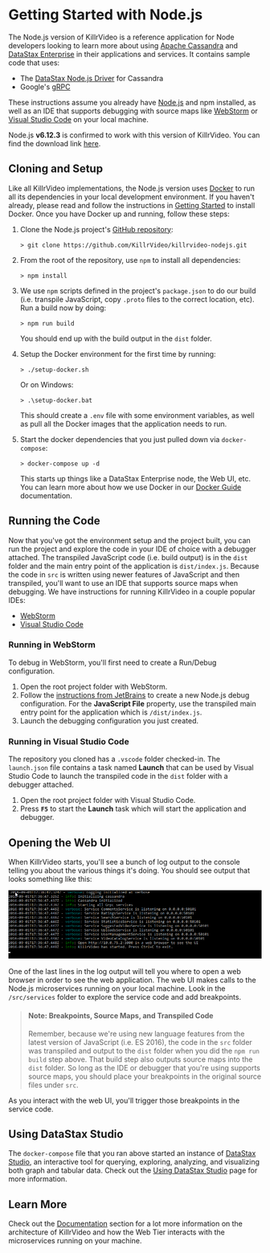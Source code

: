 # Getting Started with Node.js

The Node.js version of KillrVideo is a reference application for Node developers looking to
learn more about using [Apache Cassandra][cassandra] and [DataStax Enterprise][dse] in their
applications and services. It contains sample code that uses:

- The [DataStax Node.js Driver][driver] for Cassandra
- Google's [gRPC][grpc]

These instructions assume you already have [Node.js][node] and npm installed, as well as an 
IDE that supports debugging with source maps like [WebStorm][webstorm] or 
[Visual Studio Code][vscode] on your local machine.

Node.js **v6.12.3** is confirmed to work with this version of KillrVideo.  You can find the download link [here][nodedownload].

## Cloning and Setup

Like all KillrVideo implementations, the Node.js version uses [Docker][docker] to run all its
dependencies in your local development environment. If you haven't already, please read and
follow the instructions in [Getting Started][getting-started] to install Docker. Once you
have Docker up and running, follow these steps:

1. Clone the Node.js project's [GitHub repository][repo]:
    ```
    > git clone https://github.com/KillrVideo/killrvideo-nodejs.git
    ```
1. From the root of the repository, use `npm` to install all dependencies:
    ```
    > npm install
    ```
1. We use `npm` scripts defined in the project's `package.json` to do our build (i.e.
transpile JavaScript, copy `.proto` files to the correct location, etc). Run a build now by
doing:
    ```
    > npm run build
    ```
    You should end up with the build output in the `dist` folder.

1. Setup the Docker environment for the first time by running:
    ```
    > ./setup-docker.sh
    ```
    Or on Windows:
    ```
    > .\setup-docker.bat
    ```
    This should create a `.env` file with some environment variables, as well as pull all the
    Docker images that the application needs to run.

1. Start the docker dependencies that you just pulled down via `docker-compose`:
    ```
    > docker-compose up -d
    ```
    This starts up things like a DataStax Enterprise node, the Web UI, etc. You can learn
    more about how we use Docker in our [Docker Guide][docker-guide] documentation.
  
## Running the Code

Now that you've got the environment setup and the project built, you can run the project and
explore the code in your IDE of choice with a debugger attached. The transpiled JavaScript
code (i.e. build output) is in the `dist` folder and the main entry point of the application
is `dist/index.js`. Because the code in `src` is written using newer features of JavaScript
and then transpiled, you'll want to use an IDE that supports source maps when debugging. 
We have instructions for running KillrVideo in a couple popular IDEs:

- [WebStorm](#running-in-webstorm)
- [Visual Studio Code](#running-in-visual-studio-code)

### Running in WebStorm

To debug in WebStorm, you'll first need to create a Run/Debug configuration.

1. Open the root project folder with WebStorm.
1. Follow the [instructions from JetBrains][webstorm-config] to create a new Node.js debug
configuration.  For the **JavaScript File** property, use the transpiled main entry point for
the application which is `/dist/index.js`.
1. Launch the debugging configuration you just created.

### Running in Visual Studio Code

The repository you cloned has a `.vscode` folder checked-in. The `launch.json` file contains
a task named **Launch** that can be used by Visual Studio Code to launch the transpiled code
in the `dist` folder with a debugger attached. 

1. Open the root project folder with Visual Studio Code.
1. Press **`F5`** to start the **Launch** task which will start the application and debugger.

## Opening the Web UI

When KillrVideo starts, you'll see a bunch of log output to the console telling you about the
various things it's doing. You should see output that looks something like this:

![Console Startup Output](/assets/images/nodejs-startup.png)

One of the last lines in the log output will tell you where to open a web browser in order to
see the web application. The web UI makes calls to the Node.js microservices running on your
local machine. Look in the `/src/services` folder to explore the service code and add
breakpoints.

> #### Note: Breakpoints, Source Maps, and Transpiled Code
> Remember, because we're using new language features from the latest version of JavaScript 
> (i.e. ES 2016), the code in the `src` folder was transpiled and output to the `dist` folder 
> when you did the `npm run build` step above. That build step also outputs source maps into 
> the `dist` folder. So long as the IDE or debugger that you're using supports source maps, 
> you should place your breakpoints in the original source files under `src`. 

As you interact with the web UI, you'll trigger those breakpoints in the service code. 

## Using DataStax Studio

The `docker-compose` file that you ran above started an instance of [DataStax Studio][studio], 
an interactive tool for querying, exploring, analyzing, and visualizing both graph and tabular data. 
Check out the [Using DataStax Studio][using-studio] page for more information.

## Learn More

Check out the [Documentation][docs] section for a lot more information on the architecture of
KillrVideo and how the Web Tier interacts with the microservices running on your machine.


[cassandra]: http://cassandra.apache.org/
[dse]: http://www.datastax.com/products/datastax-enterprise
[driver]: https://github.com/datastax/nodejs-driver
[grpc]: http://www.grpc.io/
[node]: https://nodejs.org/
[nodedownload]: https://nodejs.org/en/download/releases/
[webstorm]: https://www.jetbrains.com/webstorm/
[vscode]: https://code.visualstudio.com/
[webstorm-config]: https://www.jetbrains.com/help/webstorm/2016.2/running-and-debugging-node-js.html#Node.js_run
[docker]: https://www.docker.com/
[getting-started]: /getting-started/
[repo]: https://github.com/KillrVideo/killrvideo-nodejs
[docker-guide]: /docs/guides/docker/
[docs]: /docs/
[studio]: https://www.datastax.com/products/datastax-studio-and-development-tools
[using-studio]: /docs/guides/datastax-studio/
